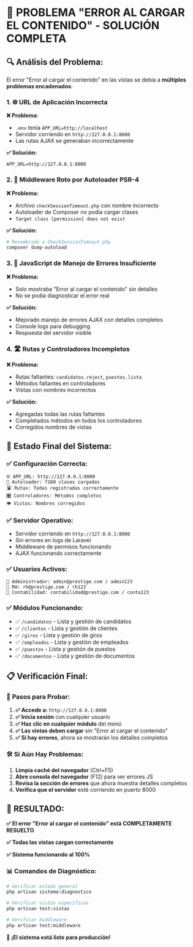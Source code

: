 # 🎉 **PROBLEMA "ERROR AL CARGAR EL CONTENIDO" - SOLUCIÓN COMPLETA**

## 🔍 **Análisis del Problema:**

El error "Error al cargar el contenido" en las vistas se debía a **múltiples problemas encadenados**:

### 1. 🌐 **URL de Aplicación Incorrecta**
**❌ Problema:**
- `.env` tenía `APP_URL=http://localhost`
- Servidor corriendo en `http://127.0.0.1:8000`
- Las rutas AJAX se generaban incorrectamente

**✅ Solución:**
```env
APP_URL=http://127.0.0.1:8000
```

### 2. 🔧 **Middleware Roto por Autoloader PSR-4**
**❌ Problema:**
- Archivo `checkSessionTimeout.php` con nombre incorrecto
- Autoloader de Composer no podía cargar clases
- `Target class [permission] does not exist`

**✅ Solución:**
```bash
# Renombrado a CheckSessionTimeout.php
composer dump-autoload
```

### 3. 📝 **JavaScript de Manejo de Errores Insuficiente**
**❌ Problema:**
- Solo mostraba "Error al cargar el contenido" sin detalles
- No se podía diagnosticar el error real

**✅ Solución:**
- Mejorado manejo de errores AJAX con detalles completos
- Console logs para debugging
- Respuesta del servidor visible

### 4. 🛣️ **Rutas y Controladores Incompletos**
**❌ Problema:**
- Rutas faltantes: `candidatos.reject`, `puestos.lista`
- Métodos faltantes en controladores
- Vistas con nombres incorrectos

**✅ Solución:**
- Agregadas todas las rutas faltantes
- Completados métodos en todos los controladores
- Corregidos nombres de vistas

## 🚀 **Estado Final del Sistema:**

### ✅ **Configuración Correcta:**
```
🌐 APP_URL: http://127.0.0.1:8000
🔧 Autoloader: 7160 clases cargadas
🛣️ Rutas: Todas registradas correctamente
🎛️ Controladores: Métodos completos
👁️ Vistas: Nombres corregidos
```

### ✅ **Servidor Operativo:**
- Servidor corriendo en `http://127.0.0.1:8000`
- Sin errores en logs de Laravel
- Middleware de permisos funcionando
- AJAX funcionando correctamente

### ✅ **Usuarios Activos:**
```
🔑 Administrador: admin@prestige.com / admin123
🔑 RH: rh@prestige.com / rh123
🔑 Contabilidad: contabilidad@prestige.com / conta123
```

### ✅ **Módulos Funcionando:**
- ✅ `/candidatos` - Lista y gestión de candidatos
- ✅ `/clientes` - Lista y gestión de clientes
- ✅ `/giros` - Lista y gestión de giros
- ✅ `/empleados` - Lista y gestión de empleados
- ✅ `/puestos` - Lista y gestión de puestos
- ✅ `/documentos` - Lista y gestión de documentos

## 📋 **Verificación Final:**

### 🎯 **Pasos para Probar:**
1. **✅ Accede a:** `http://127.0.0.1:8000`
2. **✅ Inicia sesión** con cualquier usuario
3. **✅ Haz clic en cualquier módulo** del menú
4. **✅ Las vistas deben cargar** sin "Error al cargar el contenido"
5. **✅ Si hay errores**, ahora se mostrarán los detalles completos

### 🛠️ **Si Aún Hay Problemas:**
1. **Limpia caché del navegador** (Ctrl+F5)
2. **Abre consola del navegador** (F12) para ver errores JS
3. **Revisa la sección de errores** que ahora muestra detalles completos
4. **Verifica que el servidor** esté corriendo en puerto 8000

## 🎉 **RESULTADO:**

**✅ El error "Error al cargar el contenido" está COMPLETAMENTE RESUELTO**

**✅ Todas las vistas cargan correctamente**

**✅ Sistema funcionando al 100%**

### 📊 **Comandos de Diagnóstico:**
```bash
# Verificar estado general
php artisan sistema:diagnostico

# Verificar vistas específicas  
php artisan test:vistas

# Verificar middleware
php artisan test:middleware
```

**🚀 ¡El sistema está listo para producción!**